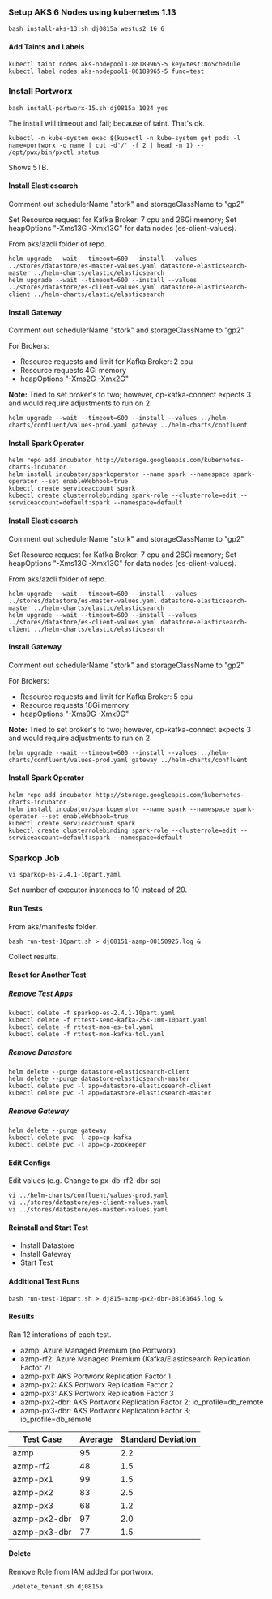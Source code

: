 ### Setup AKS 6 Nodes using kubernetes 1.13

```
bash install-aks-13.sh dj0815a westus2 16 6
```

#### Add Taints and Labels

```
kubectl taint nodes aks-nodepool1-86189965-5 key=test:NoSchedule
kubectl label nodes aks-nodepool1-86189965-5 func=test
```

### Install Portworx

```
bash install-portworx-15.sh dj0815a 1024 yes
```

The install will timeout and fail; because of taint.  That's ok.


```
kubectl -n kube-system exec $(kubectl -n kube-system get pods -l name=portworx -o name | cut -d'/' -f 2 | head -n 1) -- /opt/pwx/bin/pxctl status
```

Shows 5TB.


#### Install Elasticsearch 



Comment out schedulerName "stork" and storageClassName to "gp2"

Set Resource request for Kafka Broker: 7 cpu and 26Gi memory; Set heapOptions "-Xms13G -Xmx13G" for data nodes (es-client-values).


From aks/azcli folder of repo.

```
helm upgrade --wait --timeout=600 --install --values ../stores/datastore/es-master-values.yaml datastore-elasticsearch-master ../helm-charts/elastic/elasticsearch
helm upgrade --wait --timeout=600 --install --values ../stores/datastore/es-client-values.yaml datastore-elasticsearch-client ../helm-charts/elastic/elasticsearch

```


#### Install Gateway 

Comment out schedulerName "stork" and storageClassName to "gp2"

For Brokers:
- Resource requests and limit for Kafka Broker: 2 cpu 
- Resource requests 4Gi memory
- heapOptions "-Xms2G -Xmx2G"

**Note:** Tried to set broker's to two; however, cp-kafka-connect expects 3 and would require adjustments to run on 2.

```
helm upgrade --wait --timeout=600 --install --values ../helm-charts/confluent/values-prod.yaml gateway ../helm-charts/confluent
```
#### Install Spark Operator

```
helm repo add incubator http://storage.googleapis.com/kubernetes-charts-incubator
helm install incubator/sparkoperator --name spark --namespace spark-operator --set enableWebhook=true
kubectl create serviceaccount spark
kubectl create clusterrolebinding spark-role --clusterrole=edit --serviceaccount=default:spark --namespace=default
```

#### Install Elasticsearch 


Comment out schedulerName "stork" and storageClassName to "gp2"

Set Resource request for Kafka Broker: 7 cpu and 26Gi memory; Set heapOptions "-Xms13G -Xmx13G" for data nodes (es-client-values).


From aks/azcli folder of repo.

```
helm upgrade --wait --timeout=600 --install --values ../stores/datastore/es-master-values.yaml datastore-elasticsearch-master ../helm-charts/elastic/elasticsearch
helm upgrade --wait --timeout=600 --install --values ../stores/datastore/es-client-values.yaml datastore-elasticsearch-client ../helm-charts/elastic/elasticsearch

```


#### Install Gateway 

Comment out schedulerName "stork" and storageClassName to "gp2"

For Brokers:
- Resource requests and limit for Kafka Broker: 5 cpu 
- Resource requests 18Gi memory
- heapOptions "-Xms9G -Xmx9G"

**Note:** Tried to set broker's to two; however, cp-kafka-connect expects 3 and would require adjustments to run on 2.

```
helm upgrade --wait --timeout=600 --install --values ../helm-charts/confluent/values-prod.yaml gateway ../helm-charts/confluent
```

#### Install Spark Operator

```
helm repo add incubator http://storage.googleapis.com/kubernetes-charts-incubator
helm install incubator/sparkoperator --name spark --namespace spark-operator --set enableWebhook=true
kubectl create serviceaccount spark
kubectl create clusterrolebinding spark-role --clusterrole=edit --serviceaccount=default:spark --namespace=default
```

### Sparkop Job

```
vi sparkop-es-2.4.1-10part.yaml
```

Set number of executor instances to 10 instead of 20.  

#### Run Tests


From aks/manifests folder.

```
bash run-test-10part.sh > dj08151-azmp-08150925.log &
```

Collect results. 


#### Reset for Another Test

##### Remove Test Apps
```
kubectl delete -f sparkop-es-2.4.1-10part.yaml
kubectl delete -f rttest-send-kafka-25k-10m-10part.yaml
kubectl delete -f rttest-mon-es-tol.yaml
kubectl delete -f rttest-mon-kafka-tol.yaml

```

##### Remove Datastore

```
helm delete --purge datastore-elasticsearch-client
helm delete --purge datastore-elasticsearch-master
kubectl delete pvc -l app=datastore-elasticsearch-client
kubectl delete pvc -l app=datastore-elasticsearch-master

```

##### Remove Gateway

```
helm delete --purge gateway
kubectl delete pvc -l app=cp-kafka
kubectl delete pvc -l app=cp-zookeeper

```

#### Edit Configs

Edit values (e.g. Change to px-db-rf2-dbr-sc)

```
vi ../helm-charts/confluent/values-prod.yaml
vi ../stores/datastore/es-client-values.yaml
vi ../stores/datastore/es-master-values.yaml
```

#### Reinstall and Start Test

- Install Datastore
- Install Gateway 
- Start Test



#### Additional Test Runs

```
bash run-test-10part.sh > dj815-azmp-px2-dbr-08161645.log &
```


#### Results


Ran 12 interations of each test.


- azmp: Azure Managed Premium (no Portworx)
- azmp-rf2: Azure Managed Premium (Kafka/Elasticsearch Replication Factor 2)
- azmp-px1: AKS Portworx Replication Factor 1
- azmp-px2: AKS Portworx Replication Factor 2
- azmp-px3: AKS Portworx Replication Factor 3
- azmp-px2-dbr: AKS Portworx Replication Factor 2; io_profile=db_remote
- azmp-px3-dbr: AKS Portworx Replication Factor 3; io_profile=db_remote


|Test Case   |Average|Standard Deviation|
|------------|-------|------------------|
|azmp        |95     |2.2               |
|azmp-rf2    |48     |1.5               |
|azmp-px1    |99     |1.5               |
|azmp-px2    |83     |2.5               |
|azmp-px3    |68     |1.2               |
|azmp-px2-dbr|97     |2.0               |
|azmp-px3-dbr|77     |1.5               |


#### Delete

Remove Role from IAM added for portworx.

```
./delete_tenant.sh dj0815a
```

